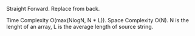 Straight Forward. Replace from back.


Time Complexity O(max(NlogN, N * L)). Space Complexity O(N). N is the lenght of an array, L is the average length of source string.